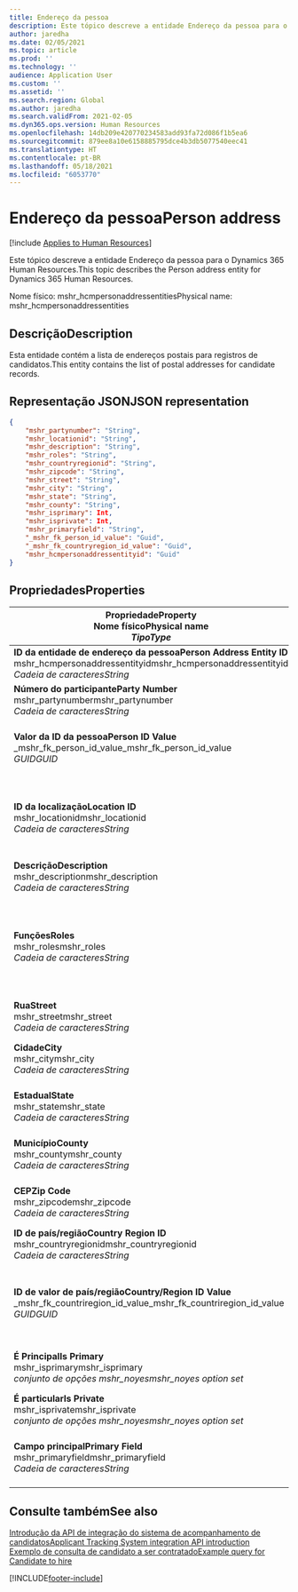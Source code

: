 ```yaml
---
title: Endereço da pessoa
description: Este tópico descreve a entidade Endereço da pessoa para o Dynamics 365 Human Resources.
author: jaredha
ms.date: 02/05/2021
ms.topic: article
ms.prod: ''
ms.technology: ''
audience: Application User
ms.custom: ''
ms.assetid: ''
ms.search.region: Global
ms.author: jaredha
ms.search.validFrom: 2021-02-05
ms.dyn365.ops.version: Human Resources
ms.openlocfilehash: 14db209e420770234583add93fa72d086f1b5ea6
ms.sourcegitcommit: 879ee8a10e6158885795dce4b3db5077540eec41
ms.translationtype: HT
ms.contentlocale: pt-BR
ms.lasthandoff: 05/18/2021
ms.locfileid: "6053770"
---
```

# <a name="person-address"></a><span data-ttu-id="29e8e-103">Endereço da pessoa</span><span class="sxs-lookup"><span data-stu-id="29e8e-103">Person address</span></span>

[!include [Applies to Human Resources](../includes/applies-to-hr.md)]

<span data-ttu-id="29e8e-104">Este tópico descreve a entidade Endereço da pessoa para o Dynamics 365 Human Resources.</span><span class="sxs-lookup"><span data-stu-id="29e8e-104">This topic describes the Person address entity for Dynamics 365 Human Resources.</span></span>

<span data-ttu-id="29e8e-105">Nome físico: mshr_hcmpersonaddressentities</span><span class="sxs-lookup"><span data-stu-id="29e8e-105">Physical name: mshr_hcmpersonaddressentities</span></span>

## <a name="description"></a><span data-ttu-id="29e8e-106">Descrição</span><span class="sxs-lookup"><span data-stu-id="29e8e-106">Description</span></span>

<span data-ttu-id="29e8e-107">Esta entidade contém a lista de endereços postais para registros de candidatos.</span><span class="sxs-lookup"><span data-stu-id="29e8e-107">This entity contains the list of postal addresses for candidate records.</span></span>

## <a name="json-representation"></a><span data-ttu-id="29e8e-108">Representação JSON</span><span class="sxs-lookup"><span data-stu-id="29e8e-108">JSON representation</span></span>

```json
{
    "mshr_partynumber": "String",
    "mshr_locationid": "String",
    "mshr_description": "String",
    "mshr_roles": "String",
    "mshr_countryregionid": "String",
    "mshr_zipcode": "String",
    "mshr_street": "String",
    "mshr_city": "String",
    "mshr_state": "String",
    "mshr_county": "String",
    "mshr_isprimary": Int,
    "mshr_isprivate": Int,
    "mshr_primaryfield": "String",
    "_mshr_fk_person_id_value": "Guid",
    "_mshr_fk_countryregion_id_value": "Guid",
    "mshr_hcmpersonaddressentityid": "Guid"
}
```

## <a name="properties"></a><span data-ttu-id="29e8e-109">Propriedades</span><span class="sxs-lookup"><span data-stu-id="29e8e-109">Properties</span></span>

| <span data-ttu-id="29e8e-110">Propriedade</span><span class="sxs-lookup"><span data-stu-id="29e8e-110">Property</span></span><br><span data-ttu-id="29e8e-111">**Nome físico**</span><span class="sxs-lookup"><span data-stu-id="29e8e-111">**Physical name**</span></span><br><span data-ttu-id="29e8e-112">**_Tipo_**</span><span class="sxs-lookup"><span data-stu-id="29e8e-112">**_Type_**</span></span> | <span data-ttu-id="29e8e-113">Uso</span><span class="sxs-lookup"><span data-stu-id="29e8e-113">Use</span></span> | <span data-ttu-id="29e8e-114">Descrição</span><span class="sxs-lookup"><span data-stu-id="29e8e-114">Description</span></span> |
| --- | --- | --- |
| <span data-ttu-id="29e8e-115">**ID da entidade de endereço da pessoa**</span><span class="sxs-lookup"><span data-stu-id="29e8e-115">**Person Address Entity ID**</span></span><br><span data-ttu-id="29e8e-116">mshr_hcmpersonaddressentityid</span><span class="sxs-lookup"><span data-stu-id="29e8e-116">mshr_hcmpersonaddressentityid</span></span><br><span data-ttu-id="29e8e-117">*Cadeia de caracteres*</span><span class="sxs-lookup"><span data-stu-id="29e8e-117">*String*</span></span> | <span data-ttu-id="29e8e-118">Somente leitura</span><span class="sxs-lookup"><span data-stu-id="29e8e-118">Read-only</span></span><br><span data-ttu-id="29e8e-119">Obrigatório</span><span class="sxs-lookup"><span data-stu-id="29e8e-119">Required</span></span> | <span data-ttu-id="29e8e-120">Um identificador exclusivo gerado pelo sistema para o registro de entidade.</span><span class="sxs-lookup"><span data-stu-id="29e8e-120">System-generated unique identifier for the entity record.</span></span> |
| <span data-ttu-id="29e8e-121">**Número do participante**</span><span class="sxs-lookup"><span data-stu-id="29e8e-121">**Party Number**</span></span><br><span data-ttu-id="29e8e-122">mshr_partynumber</span><span class="sxs-lookup"><span data-stu-id="29e8e-122">mshr_partynumber</span></span><br><span data-ttu-id="29e8e-123">*Cadeia de caracteres*</span><span class="sxs-lookup"><span data-stu-id="29e8e-123">*String*</span></span> | <span data-ttu-id="29e8e-124">Ler/gravar</span><span class="sxs-lookup"><span data-stu-id="29e8e-124">Read/write</span></span><br><span data-ttu-id="29e8e-125">Obrigatório</span><span class="sxs-lookup"><span data-stu-id="29e8e-125">Required</span></span> | <span data-ttu-id="29e8e-126">A ID do registro de participante (pessoa) associado.</span><span class="sxs-lookup"><span data-stu-id="29e8e-126">The ID of the associated party (person) record.</span></span> |
| <span data-ttu-id="29e8e-127">**Valor da ID da pessoa**</span><span class="sxs-lookup"><span data-stu-id="29e8e-127">**Person ID Value**</span></span><br><span data-ttu-id="29e8e-128">_mshr_fk_person_id_value</span><span class="sxs-lookup"><span data-stu-id="29e8e-128">_mshr_fk_person_id_value</span></span><br><span data-ttu-id="29e8e-129">*GUID*</span><span class="sxs-lookup"><span data-stu-id="29e8e-129">*GUID*</span></span> | <span data-ttu-id="29e8e-130">Somente leitura</span><span class="sxs-lookup"><span data-stu-id="29e8e-130">Read-only</span></span><br><span data-ttu-id="29e8e-131">Obrigatório</span><span class="sxs-lookup"><span data-stu-id="29e8e-131">Required</span></span><br><span data-ttu-id="29e8e-132">Chave estrangeira: mshr_dirpersonentityid de mshr_dirpersonentity</span><span class="sxs-lookup"><span data-stu-id="29e8e-132">Foreign key: mshr_dirpersonentityid of mshr_dirpersonentity</span></span> | <span data-ttu-id="29e8e-133">O identificador gerado pelo sistema do registro da entidade de participante (pessoa).</span><span class="sxs-lookup"><span data-stu-id="29e8e-133">The system-generated identifier of the party (person) entity record.</span></span> |
| <span data-ttu-id="29e8e-134">**ID da localização**</span><span class="sxs-lookup"><span data-stu-id="29e8e-134">**Location ID**</span></span><br><span data-ttu-id="29e8e-135">mshr_locationid</span><span class="sxs-lookup"><span data-stu-id="29e8e-135">mshr_locationid</span></span><br><span data-ttu-id="29e8e-136">*Cadeia de caracteres*</span><span class="sxs-lookup"><span data-stu-id="29e8e-136">*String*</span></span> | <span data-ttu-id="29e8e-137">Ler/gravar</span><span class="sxs-lookup"><span data-stu-id="29e8e-137">Read/write</span></span><br><span data-ttu-id="29e8e-138">Obrigatório</span><span class="sxs-lookup"><span data-stu-id="29e8e-138">Required</span></span> | <span data-ttu-id="29e8e-139">A ID de localização do registro do endereço.</span><span class="sxs-lookup"><span data-stu-id="29e8e-139">The location ID of the address record.</span></span> <span data-ttu-id="29e8e-140">Configure na entidade mshr_logisticspostaladdresslocationcdsentity.</span><span class="sxs-lookup"><span data-stu-id="29e8e-140">Set up in mshr_logisticspostaladdresslocationcdsentity entity.</span></span> |
| <span data-ttu-id="29e8e-141">**Descrição**</span><span class="sxs-lookup"><span data-stu-id="29e8e-141">**Description**</span></span><br><span data-ttu-id="29e8e-142">mshr_description</span><span class="sxs-lookup"><span data-stu-id="29e8e-142">mshr_description</span></span><br><span data-ttu-id="29e8e-143">*Cadeia de caracteres*</span><span class="sxs-lookup"><span data-stu-id="29e8e-143">*String*</span></span> | <span data-ttu-id="29e8e-144">Ler/gravar</span><span class="sxs-lookup"><span data-stu-id="29e8e-144">Read/write</span></span><br><span data-ttu-id="29e8e-145">Obrigatório</span><span class="sxs-lookup"><span data-stu-id="29e8e-145">Required</span></span> | <span data-ttu-id="29e8e-146">Uma descrição do endereço do candidato.</span><span class="sxs-lookup"><span data-stu-id="29e8e-146">A description of the candidate’s address.</span></span> |
| <span data-ttu-id="29e8e-147">**Funções**</span><span class="sxs-lookup"><span data-stu-id="29e8e-147">**Roles**</span></span><br><span data-ttu-id="29e8e-148">mshr_roles</span><span class="sxs-lookup"><span data-stu-id="29e8e-148">mshr_roles</span></span><br><span data-ttu-id="29e8e-149">*Cadeia de caracteres*</span><span class="sxs-lookup"><span data-stu-id="29e8e-149">*String*</span></span> | <span data-ttu-id="29e8e-150">Ler/gravar</span><span class="sxs-lookup"><span data-stu-id="29e8e-150">Read/write</span></span><br><span data-ttu-id="29e8e-151">Obrigatório</span><span class="sxs-lookup"><span data-stu-id="29e8e-151">Required</span></span> | <span data-ttu-id="29e8e-152">As funções atribuídas a este endereço.</span><span class="sxs-lookup"><span data-stu-id="29e8e-152">The roles assigned for this address.</span></span> <span data-ttu-id="29e8e-153">Pode-se atribuir mais de uma função.</span><span class="sxs-lookup"><span data-stu-id="29e8e-153">More than one role can be assigned.</span></span> <span data-ttu-id="29e8e-154">Cada função deve ser separada por um ponto e vírgula.</span><span class="sxs-lookup"><span data-stu-id="29e8e-154">Each role should be separated by a semicolon.</span></span> <span data-ttu-id="29e8e-155">Os valores válidos contidos na entidade mshr_logisticslocationroleentity.</span><span class="sxs-lookup"><span data-stu-id="29e8e-155">Valid values contained in the mshr_logisticslocationroleentity entity.</span></span> |
| <span data-ttu-id="29e8e-156">**Rua**</span><span class="sxs-lookup"><span data-stu-id="29e8e-156">**Street**</span></span><br><span data-ttu-id="29e8e-157">mshr_street</span><span class="sxs-lookup"><span data-stu-id="29e8e-157">mshr_street</span></span><br><span data-ttu-id="29e8e-158">*Cadeia de caracteres*</span><span class="sxs-lookup"><span data-stu-id="29e8e-158">*String*</span></span> | <span data-ttu-id="29e8e-159">Ler/gravar</span><span class="sxs-lookup"><span data-stu-id="29e8e-159">Read/write</span></span><br><span data-ttu-id="29e8e-160">Opcional</span><span class="sxs-lookup"><span data-stu-id="29e8e-160">Optional</span></span> | <span data-ttu-id="29e8e-161">O número da rua.</span><span class="sxs-lookup"><span data-stu-id="29e8e-161">The street number.</span></span> |
| <span data-ttu-id="29e8e-162">**Cidade**</span><span class="sxs-lookup"><span data-stu-id="29e8e-162">**City**</span></span><br><span data-ttu-id="29e8e-163">mshr_city</span><span class="sxs-lookup"><span data-stu-id="29e8e-163">mshr_city</span></span><br><span data-ttu-id="29e8e-164">*Cadeia de caracteres*</span><span class="sxs-lookup"><span data-stu-id="29e8e-164">*String*</span></span> | <span data-ttu-id="29e8e-165">Ler/gravar</span><span class="sxs-lookup"><span data-stu-id="29e8e-165">Read/write</span></span><br><span data-ttu-id="29e8e-166">Opcional</span><span class="sxs-lookup"><span data-stu-id="29e8e-166">Optional</span></span> | <span data-ttu-id="29e8e-167">A cidade do endereço.</span><span class="sxs-lookup"><span data-stu-id="29e8e-167">The city of the address.</span></span> <span data-ttu-id="29e8e-168">Configurado na entidade mshr_logisticsaddresscityentity.</span><span class="sxs-lookup"><span data-stu-id="29e8e-168">Set up in mshr_logisticsaddresscityentity entity.</span></span> |
| <span data-ttu-id="29e8e-169">**Estadual**</span><span class="sxs-lookup"><span data-stu-id="29e8e-169">**State**</span></span><br><span data-ttu-id="29e8e-170">mshr_state</span><span class="sxs-lookup"><span data-stu-id="29e8e-170">mshr_state</span></span><br><span data-ttu-id="29e8e-171">*Cadeia de caracteres*</span><span class="sxs-lookup"><span data-stu-id="29e8e-171">*String*</span></span> | <span data-ttu-id="29e8e-172">Ler/gravar</span><span class="sxs-lookup"><span data-stu-id="29e8e-172">Read/write</span></span><br><span data-ttu-id="29e8e-173">Opcional</span><span class="sxs-lookup"><span data-stu-id="29e8e-173">Optional</span></span> | <span data-ttu-id="29e8e-174">O estado do endereço.</span><span class="sxs-lookup"><span data-stu-id="29e8e-174">The state of the address.</span></span> <span data-ttu-id="29e8e-175">Configurado na entidade mshr_logisticsaddressstateentity.</span><span class="sxs-lookup"><span data-stu-id="29e8e-175">Set up in mshr_logisticsaddressstateentity entity.</span></span> |
| <span data-ttu-id="29e8e-176">**Município**</span><span class="sxs-lookup"><span data-stu-id="29e8e-176">**County**</span></span><br><span data-ttu-id="29e8e-177">mshr_county</span><span class="sxs-lookup"><span data-stu-id="29e8e-177">mshr_county</span></span><br><span data-ttu-id="29e8e-178">*Cadeia de caracteres*</span><span class="sxs-lookup"><span data-stu-id="29e8e-178">*String*</span></span> | <span data-ttu-id="29e8e-179">Ler/gravar</span><span class="sxs-lookup"><span data-stu-id="29e8e-179">Read/write</span></span><br><span data-ttu-id="29e8e-180">Opcional</span><span class="sxs-lookup"><span data-stu-id="29e8e-180">Optional</span></span> | <span data-ttu-id="29e8e-181">A região do endereço.</span><span class="sxs-lookup"><span data-stu-id="29e8e-181">The county of the address.</span></span> <span data-ttu-id="29e8e-182">Configurado na entidade mshr_logisticsaddresscountyentity.</span><span class="sxs-lookup"><span data-stu-id="29e8e-182">Set up in mshr_logisticsaddresscountyentity entity.</span></span> |
| <span data-ttu-id="29e8e-183">**CEP**</span><span class="sxs-lookup"><span data-stu-id="29e8e-183">**Zip Code**</span></span><br><span data-ttu-id="29e8e-184">mshr_zipcode</span><span class="sxs-lookup"><span data-stu-id="29e8e-184">mshr_zipcode</span></span><br><span data-ttu-id="29e8e-185">*Cadeia de caracteres*</span><span class="sxs-lookup"><span data-stu-id="29e8e-185">*String*</span></span> | <span data-ttu-id="29e8e-186">Ler/gravar</span><span class="sxs-lookup"><span data-stu-id="29e8e-186">Read/write</span></span><br><span data-ttu-id="29e8e-187">Opcional</span><span class="sxs-lookup"><span data-stu-id="29e8e-187">Optional</span></span> | <span data-ttu-id="29e8e-188">O CEP/código postal do endereço.</span><span class="sxs-lookup"><span data-stu-id="29e8e-188">The zip/postal code of the address.</span></span> <span data-ttu-id="29e8e-189">Configurado na entidade mshr_logisticsaddresspostalcodeentity.</span><span class="sxs-lookup"><span data-stu-id="29e8e-189">Set up in mshr_logisticsaddresspostalcodeentity entity.</span></span> |
| <span data-ttu-id="29e8e-190">**ID de país/região**</span><span class="sxs-lookup"><span data-stu-id="29e8e-190">**Country Region ID**</span></span><br><span data-ttu-id="29e8e-191">mshr_countryregionid</span><span class="sxs-lookup"><span data-stu-id="29e8e-191">mshr_countryregionid</span></span><br><span data-ttu-id="29e8e-192">*Cadeia de caracteres*</span><span class="sxs-lookup"><span data-stu-id="29e8e-192">*String*</span></span> | <span data-ttu-id="29e8e-193">Ler/gravar</span><span class="sxs-lookup"><span data-stu-id="29e8e-193">Read/write</span></span><br><span data-ttu-id="29e8e-194">Opcional</span><span class="sxs-lookup"><span data-stu-id="29e8e-194">Optional</span></span> | <span data-ttu-id="29e8e-195">O país ou região do endereço</span><span class="sxs-lookup"><span data-stu-id="29e8e-195">The country or region of the address.</span></span> |
| <span data-ttu-id="29e8e-196">**ID de valor de país/região**</span><span class="sxs-lookup"><span data-stu-id="29e8e-196">**Country/Region ID Value**</span></span><br><span data-ttu-id="29e8e-197">_mshr_fk_countriregion_id_value</span><span class="sxs-lookup"><span data-stu-id="29e8e-197">_mshr_fk_countriregion_id_value</span></span><br><span data-ttu-id="29e8e-198">*GUID*</span><span class="sxs-lookup"><span data-stu-id="29e8e-198">*GUID*</span></span> | <span data-ttu-id="29e8e-199">Somente leitura</span><span class="sxs-lookup"><span data-stu-id="29e8e-199">Read-only</span></span><br><span data-ttu-id="29e8e-200">Opcional</span><span class="sxs-lookup"><span data-stu-id="29e8e-200">Optional</span></span><br><span data-ttu-id="29e8e-201">Chave estrangeira: mshr_logisticaddresscountryregionentityid de mshr_logisticsaddresscountryregionentity</span><span class="sxs-lookup"><span data-stu-id="29e8e-201">Foreign key: mshr_logisticaddresscountryregionentityid of mshr_logisticsaddresscountryregionentity</span></span> | <span data-ttu-id="29e8e-202">O identificador exclusivo gerado pelo sistema do país/região do endereço.</span><span class="sxs-lookup"><span data-stu-id="29e8e-202">System-generated unique identifier of the country/region of the address.</span></span> |
| <span data-ttu-id="29e8e-203">**É Principal**</span><span class="sxs-lookup"><span data-stu-id="29e8e-203">**Is Primary**</span></span><br><span data-ttu-id="29e8e-204">mshr_isprimary</span><span class="sxs-lookup"><span data-stu-id="29e8e-204">mshr_isprimary</span></span><br><span data-ttu-id="29e8e-205">*conjunto de opções mshr_noyes*</span><span class="sxs-lookup"><span data-stu-id="29e8e-205">*mshr_noyes option set*</span></span> | <span data-ttu-id="29e8e-206">Ler/gravar</span><span class="sxs-lookup"><span data-stu-id="29e8e-206">Read/write</span></span><br><span data-ttu-id="29e8e-207">Obrigatório</span><span class="sxs-lookup"><span data-stu-id="29e8e-207">Required</span></span> | <span data-ttu-id="29e8e-208">Identifica se este endereço é o endereço principal da pessoa da função definida.</span><span class="sxs-lookup"><span data-stu-id="29e8e-208">Identifies whether this address is the primary address for the person of the defined role.</span></span> |
| <span data-ttu-id="29e8e-209">**É particular**</span><span class="sxs-lookup"><span data-stu-id="29e8e-209">**Is Private**</span></span><br><span data-ttu-id="29e8e-210">mshr_isprivate</span><span class="sxs-lookup"><span data-stu-id="29e8e-210">mshr_isprivate</span></span><br><span data-ttu-id="29e8e-211">*conjunto de opções mshr_noyes*</span><span class="sxs-lookup"><span data-stu-id="29e8e-211">*mshr_noyes option set*</span></span> | <span data-ttu-id="29e8e-212">Ler/gravar</span><span class="sxs-lookup"><span data-stu-id="29e8e-212">Read/write</span></span><br><span data-ttu-id="29e8e-213">Obrigatório</span><span class="sxs-lookup"><span data-stu-id="29e8e-213">Required</span></span> | <span data-ttu-id="29e8e-214">Identifica se este endereço é um endereço particular da pessoa.</span><span class="sxs-lookup"><span data-stu-id="29e8e-214">Identifies whether this address is a private address for the person.</span></span> |
| <span data-ttu-id="29e8e-215">**Campo principal**</span><span class="sxs-lookup"><span data-stu-id="29e8e-215">**Primary Field**</span></span><br><span data-ttu-id="29e8e-216">mshr_primaryfield</span><span class="sxs-lookup"><span data-stu-id="29e8e-216">mshr_primaryfield</span></span><br><span data-ttu-id="29e8e-217">*Cadeia de caracteres*</span><span class="sxs-lookup"><span data-stu-id="29e8e-217">*String*</span></span> | <span data-ttu-id="29e8e-218">Somente leitura</span><span class="sxs-lookup"><span data-stu-id="29e8e-218">Read-only</span></span><br><span data-ttu-id="29e8e-219">Obrigatório</span><span class="sxs-lookup"><span data-stu-id="29e8e-219">Required</span></span> | <span data-ttu-id="29e8e-220">Campo usado como identificador principal do registro de entidade.</span><span class="sxs-lookup"><span data-stu-id="29e8e-220">Field used as a primary identifier of the entity record.</span></span> <span data-ttu-id="29e8e-221">Combinação de número de participante e ID de local.</span><span class="sxs-lookup"><span data-stu-id="29e8e-221">Combination of party number and location ID.</span></span> |

## <a name="see-also"></a><span data-ttu-id="29e8e-222">Consulte também</span><span class="sxs-lookup"><span data-stu-id="29e8e-222">See also</span></span>

[<span data-ttu-id="29e8e-223">Introdução da API de integração do sistema de acompanhamento de candidatos</span><span class="sxs-lookup"><span data-stu-id="29e8e-223">Applicant Tracking System integration API introduction</span></span>](hr-admin-integration-ats-api-introduction.md)<br>
[<span data-ttu-id="29e8e-224">Exemplo de consulta de candidato a ser contratado</span><span class="sxs-lookup"><span data-stu-id="29e8e-224">Example query for Candidate to hire</span></span>](hr-admin-integration-ats-api-candidate-to-hire-example-query.md)



[!INCLUDE[footer-include](../includes/footer-banner.md)]